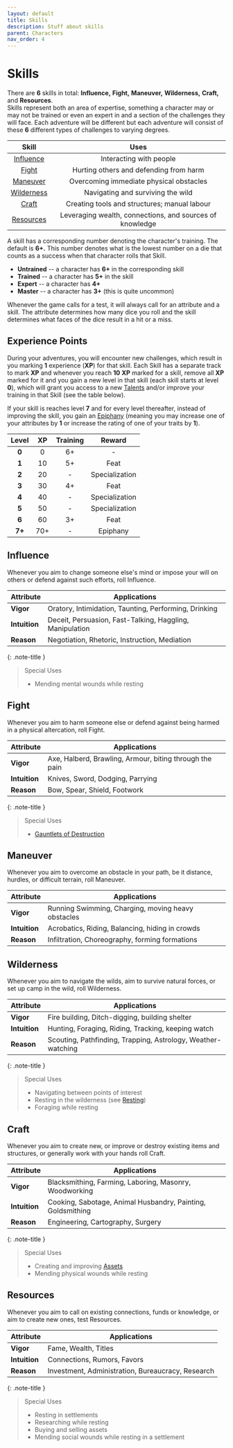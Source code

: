 ```yaml
---
layout: default
title: Skills
description: Stuff about skills
parent: Characters
nav_order: 4
---
```


# Skills

There are **6** skills in total: **Influence,** **Fight,** **Maneuver,** **Wilderness,** **Craft,** and **Resources**.  
Skills represent both an area of expertise, something a character may or may not be trained or even an expert in and a section of the challenges they will face. Each adventure will be different but each adventure will consist of these **6** different types of challenges to varying degrees.

|           Skill           |                           Uses                            |
|:-------------------------:|:---------------------------------------------------------:|
|  [Influence](#influence)  |                  Interacting with people                  |
|      [Fight](#fight)      |          Hurting others and defending from harm           |
|   [Maneuver](#maneuver)   |          Overcoming immediate physical obstacles          |
| [Wilderness](#wilderness) |             Navigating and surviving the wild             |
|      [Craft](#craft)      |       Creating tools and structures; manual labour        |
|  [Resources](#resources)  | Leveraging wealth, connections, and sources of knowledge  |

A skill has a corresponding number denoting the character's training. The default is **6+.** This number denotes what is the lowest number on a die that counts as a success when that character rolls that Skill.

- **Untrained** -- a character has **6+** in the corresponding skill
- **Trained** -- a character has **5+** in the skill
- **Expert** -- a character has **4+**
- **Master** -- a character has **3+** (this is quite uncommon)

Whenever the game calls for a test, it will always call for an attribute and a skill. The attribute determines how many dice you roll and the skill determines what faces of the dice result in a hit or a miss.


## Experience Points

During your adventures, you will encounter new challenges, which result in you marking **1** experience (**XP**) for that skill. Each Skill has a separate track to mark **XP** and whenever you reach **10** **XP** marked for a skill, remove all **XP** marked for it and you gain a new level in that skill (each skill starts at level **0**), which will grant you access to a new [Talents](talents) and/or improve your training in that Skill (see the table below).

If your skill is reaches level **7** and for every level thereafter, instead of improving the skill, you gain an [Epiphany](../playing-the-game/advancement#epiphanies) (meaning you may increase one of your attributes by **1** or increase the rating of one of your traits by **1**).

| Level  | XP  | Training |     Reward     |
|:------:|:---:|:--------:|:--------------:|
| **0**  |  0  |    6+    |       -        |
| **1**  | 10  |    5+    |      Feat      |
| **2**  | 20  |    -     | Specialization |
| **3**  | 30  |    4+    |      Feat      |
| **4**  | 40  |    -     | Specialization |
| **5**  | 50  |    -     | Specialization |
| **6**  | 60  |    3+    |      Feat      |
| **7+** | 70+ |    -     |    Epiphany    |


## Influence

Whenever you aim to change someone else's mind or impose your will on others or defend against such efforts, roll Influence.

| Attribute     | Applications                                             |
|---------------|----------------------------------------------------------|
| **Vigor**     | Oratory, Intimidation, Taunting, Performing, Drinking    |
| **Intuition** | Deceit, Persuasion, Fast-Talking, Haggling, Manipulation |
| **Reason**    | Negotiation, Rhetoric, Instruction, Mediation            |

{: .note-title }
> Special Uses
>
> - Mending mental wounds while resting


## Fight

Whenever you aim to harm someone else or defend against being harmed in a physical altercation, roll Fight.

| Attribute     | Applications                                            |
|---------------|---------------------------------------------------------|
| **Vigor**     | Axe, Halberd, Brawling, Armour, biting through the pain |
| **Intuition** | Knives, Sword, Dodging, Parrying                        |
| **Reason**    | Bow, Spear, Shield, Footwork                            |

{: .note-title }
> Special Uses
>
> - [Gauntlets of Destruction](../playing-the-game/gauntlets#gauntlet-of-destruction)


## Maneuver

Whenever you aim to overcome an obstacle in your path, be it distance, hurdles, or difficult terrain, roll Maneuver.

| Attribute     | Applications                                       |
|---------------|----------------------------------------------------|
| **Vigor**     | Running Swimming, Charging, moving heavy obstacles |
| **Intuition** | Acrobatics, Riding, Balancing, hiding in crowds    |
| **Reason**    | Infiltration, Choreography, forming formations     |


## Wilderness

Whenever you aim to navigate the wilds, aim to survive natural forces, or set up camp in the wild, roll Wilderness.

| Attribute     | Applications                                                 |
|---------------|--------------------------------------------------------------|
| **Vigor**     | Fire building, Ditch-digging, building shelter               |
| **Intuition** | Hunting, Foraging, Riding, Tracking, keeping watch           |
| **Reason**    | Scouting, Pathfinding, Trapping, Astrology, Weather-watching |

{: .note-title }
> Special Uses
>
> - Navigating between points of interest
> - Resting in the wilderness (see [Resting](../playing-the-game/resting))
> - Foraging while resting


## Craft

Whenever you aim to create new, or improve or destroy existing items and structures, or generally work with your hands roll Craft.

| Attribute     | Applications                                                |
|---------------|-------------------------------------------------------------|
| **Vigor**     | Blacksmithing, Farming, Laboring, Masonry, Woodworking      |
| **Intuition** | Cooking, Sabotage, Animal Husbandry, Painting, Goldsmithing |
| **Reason**    | Engineering, Cartography, Surgery                           |

{: .note-title }
> Special Uses
>
> - Creating and improving [Assets](../playing-the-game/assets)
> - Mending physical wounds while resting


## Resources

Whenever you aim to call on existing connections, funds or knowledge, or aim to create new ones, test Resources.

| Attribute     | Applications                                      |
|---------------|---------------------------------------------------|
| **Vigor**     | Fame, Wealth, Titles                              |
| **Intuition** | Connections, Rumors, Favors                       |
| **Reason**    | Investment, Administration, Bureaucracy, Research |

{: .note-title }
> Special Uses
>
> - Resting in settlements
> - Researching while resting
> - Buying and selling assets
> - Mending social wounds while resting in a settlement
